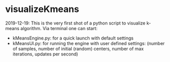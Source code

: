# visualizeKmeans

2019-12-19:
This is the very first shot of a python script to visualize k-means algorithm.
Via terminal one can start:
  - kMeansEngine.py: for a quick launch with default settings
  - kMeansUI.py: for running the engine with user defined settings: 
    (number of samples, number of initial (random) centers, number of max iterations, updates per second)
                 
